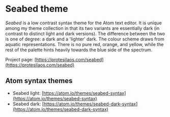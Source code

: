 # Seabed theme

*Seabed* is a low contrast syntax theme for the Atom text editor. It is unique among my theme collection in that its two variants are essentially dark (in contrast to distinct light and dark versions). The difference between the two is one of degree: a dark and a 'lighter' dark. The colour scheme draws from aquatic representations. There is no pure red, orange, and yellow, while the rest of the palette hints heavily towards the blue side of the spectrum.

Project page: [https://protesilaos.com/seabed](https://protesilaos.com/seabed)

## Atom syntax themes

- Seabed light: [https://atom.io/themes/seabed-syntax](https://atom.io/themes/seabed-syntax)
- Seabed dark: [https://atom.io/themes/seabed-dark-syntax](https://atom.io/themes/seabed-dark-syntax)
